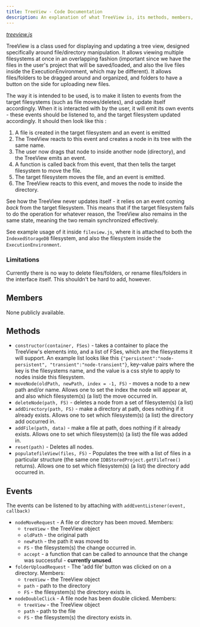 ```yaml
---
title: TreeView - Code Documentation
description: An explanation of what TreeView is, its methods, members, and events.
---
```


[*treeview.js*](TODO)

TreeView is a class used for displaying and updating a tree view, designed specifically around file/directory manipulation. It allows viewing multiple filesystems at once in an overlapping fashion (important since we have the files in the user's project that will be saved/loaded, and also the live files inside the ExecutionEnvironment, which may be different). It allows files/folders to be dragged around and organized, and folders to have a button on the side for uploading new files.

The way it is intended to be used, is to make it listen to events from the target filesystems (such as file moves/deletes), and update itself accordingly. When it is interacted with by the user, it will emit its own events - these events should be listened to, and the target filesystem updated accordingly. It should then look like this :
1. A file is created in the target filesystem and an event is emitted
2. The TreeView reacts to this event and creates a node in its tree with the same name.
3. The user now drags that node to inside another node (directory), and the TreeView emits an event.
4. A function is called back from this event, that then tells the target filesystem to move the file.
5. The target filesystem moves the file, and an event is emitted.
6. The TreeView reacts to this event, and moves the node to inside the directory.

See how the TreeView never updates itself - it relies on an event coming _back_ from the target filesystem. This means that if the target filesystem fails to do the operation for whatever reason, the TreeView also remains in the same state, meaning the two remain synchronized effectively.

See example usage of it inside `fileview.js`, where it is attached to both the `IndexedStorageDB` filesystem, and also the filesystem inside the `ExecutionEnvironment`.

### Limitations
Currently there is no way to delete files/folders, or rename files/folders in the interface itself. This shouldn't be hard to add, however.

## Members
None publicly available.

## Methods
 - `constructor(container, FSes)` - takes a container to place the TreeView's elements into, and a list of FSes, which are the filesystems it will support. An example list looks like this `{"persistent":"node-persistent", "transient":"node-transient"}`, key-value pairs where the key is the filesystems name, and the value is a css style to apply to nodes inside this filesystem.
 - `moveNode(oldPath, newPath, index = -1, FS)` - moves a node to a new path and/or name. Allows one to set the index the node will appear at, and also which filesystem(s) (a list) the move occurred in.
 - `deleteNode(path, FS)` - deletes a node from a set of filesystem(s) (a list)
 - `addDirectory(path, FS)` - make a directory at path, does nothing if it already exists. Allows one to set which filesystem(s) (a list) the directory add occurred in.
 - `addFile(path, data)` - make a file at path, does nothing if it already exists. Allows one to set which filesystem(s) (a list) the file was added in.
 - `reset(path)` - Deletes all nodes.
 - `populatefileView(files, FS)` - Populates the tree with a list of files in a particular structure (the same one `IDBStoredProject.getFileTree()` returns). Allows one to set which filesystem(s) (a list) the directory add occurred in.

## Events
The events can be listened to by attaching with `addEventListener(event, callback)`
 - `nodeMoveRequest` - A file or directory has been moved.
 Members:
    -  `treeView` - the TreeView object
    -  `oldPath` - the original path
    - `newPath` - the path it was moved to
    - `FS` - the filesystem(s) the change occurred in.
    - `accept` - a function that can be called to announce that the change was successful - **currently unused**.
 - `folderUploadRequest` - The 'add file' button was clicked on on a directory.
 Members:
    -  `treeView` - the TreeView object
    -  `path` - path to the directory
    - `FS` - the filesystem(s) the directory exists in.
 - `nodeDoubleClick` - A file node has been double clicked.
 Members:
    -  `treeView` - the TreeView object
    -  `path` - path to the file
    - `FS` - the filesystem(s) the directory exists in.
